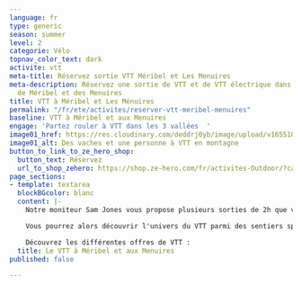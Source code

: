 ```yaml
---
language: fr
type: generic
season: summer
level: 2
categorie: Vélo
topnav_color_text: dark
activite: vtt
meta-title: Réservez sortie VTT Méribel et Les Menuires
meta-description: Réservez une sortie de VTT et de VTT électrique dans la station
  de Méribel et des Menuires
title: VTT à Méribel et Les Ménuires
permalink: "/fr/ete/activites/reserver-vtt-meribel-menuires"
baseline: VTT à Méribel et aux Menuires
engage: 'Partez rouler à VTT dans les 3 vallées  '
image01_href: https://res.cloudinary.com/deddrj0yb/image/upload/v1655108069/website/VTT%20AE/pexels-reinhard-bruckner-5328112.jpg
image01_alt: Des vaches et une personne à VTT en montagne
button_to_link_to_ze_hero_shop:
  button_text: Réservez
  url_to_shop_zehero: https://shop.ze-hero.com/fr/activites-Outdoor/?calessonstype=all&catypegenderlistsummer=all&calessonsactivitytype=VTT&start-date=
page_sections:
- template: textarea
  blockBGcolor: blanc
  content: |-
    Notre moniteur Sam Jones vous propose plusieurs sorties de 2h que vous soyez débutant, en famille avec des enfants ou que vous soyez amateurs de VTT. Il adaptera en fonction les itinéraires pour des sorties plus ou moins sportives avec du dénivelé plus important ainsi que des descentes plus engageantes. Vous pourrez rouler au sein de la station de Méribel, des Menuires et de Val Thorens. Un vrai moment d'évasion, de découverte, de partage et de sensation forte.

    Vous pourrez alors découvrir l'univers du VTT parmi des sentiers spécialement conçues pour rouler et découvrir les montagnes du parc de la Vanoise. Que ce soit à VTT électrique ou à VTT normal, votre guide vous accompagnera et vous apportera les meilleurs conseils.

    Découvrez les différentes offres de VTT :
  title: Le VTT à Méribel et aux Menuires
published: false

---
```


